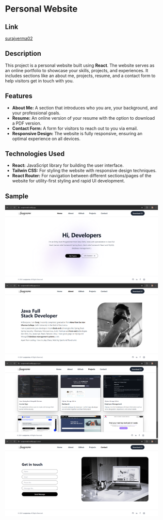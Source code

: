 # Personal Website

## Link
<a href="https://surajverma02.netlify.app/">surajverma02</a>

## Description

This project is a personal website built using **React**. The website serves as an online portfolio to showcase your skills, projects, and experiences. It includes sections like an about me, projects, resume, and a contact form to help visitors get in touch with you.

## Features

- **About Me:** A section that introduces who you are, your background, and your professional goals.
- **Resume:** An online version of your resume with the option to download a PDF version.
- **Contact Form:** A form for visitors to reach out to you via email.
- **Responsive Design:** The website is fully responsive, ensuring an optimal experience on all devices.


## Technologies Used

- **React:** JavaScript library for building the user interface.
- **Tailwin CSS:** For styling the website with responsive design techniques.
- **React Router:** For navigation between different sections/pages of the website for utility-first styling and rapid UI development.

## Sample
  <img src="public/assets/sample/page1.png" alt="Images">
  <img src="public/assets/sample/page2.png" alt="Images">
  <img src="public/assets/sample/page3.png" alt="Images">
  <img src="public/assets/sample/page4.png" alt="Images">